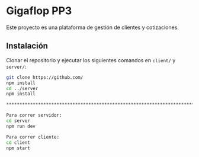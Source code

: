 # Gigaflop PP3

Este proyecto es una plataforma de gestión de clientes y cotizaciones. 

##  Instalación

Clonar el repositorio y ejecutar los siguientes comandos en `client/` y `server/`:

```sh
git clone https://github.com/
npm install
cd ../server
npm install

***********************************************************************************

Para correr servidor: 
cd server
npm run dev

Para correr cliente:
cd client
npm start

